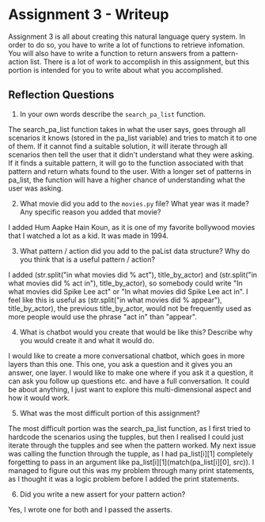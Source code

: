 # Assignment 3 - Writeup

Assignment 3 is all about creating this natural language query system.  In order to do so, you have to write a lot of functions to retrieve infomation.  You will also have to write a function to return answers from a pattern-action list.  There is a lot of work to accomplish in this assignment, but this portion is intended for you to write about what you accomplished.

## Reflection Questions
1. In your own words describe the `search_pa_list` function.

The search_pa_list function takes in what the user says, goes through all scenarios it knows (stored in the pa_list variable) and tries to match it to one of them. If it cannot find a suitable solution, it will iterate through all scenarios then tell the user that it didn't understand what they were asking. If it finds a suitable pattern, it will go to the function associated with that pattern and return whats found to the user. With a longer set of patterns in pa_list, the function will have a higher chance of understanding what the user was asking.

2. What movie did you add to the `movies.py` file?  What year was it made? Any specific reason you added that movie?

I added Hum Aapke Hain Koun, as it is one of my favorite bollywood movies that I watched a lot as a kid. It was made in 1994.

3. What pattern / action did you add to the paList data structure?  Why do you think that is a useful pattern / action?

I added (str.split("in what movies did % act"), title_by_actor) and (str.split("in what movies did % act in"), title_by_actor), so somebody could write "In what movies did Spike Lee act" or "In what movies did Spike Lee act in". I feel like this is useful as (str.split("in what movies did % appear"), title_by_actor), the previous title_by_actor, would not be frequently used as more people would use the phrase "act in" than "appear".

4. What is chatbot would you create that would be like this?  Describe why you would create it and what it would do.

I would like to create a more conversational chatbot, which goes in more layers than this one. This one, you ask a question and it gives you an answer, one layer. I would like to make one where if you ask it a question, it can ask you follow up questions etc. and have a full conversation. It could be about anything, I just want to explore this multi-dimensional aspect and how it would work.

5. What was the most difficult portion of this assignment?

The most difficult portion was the search_pa_list function, as I first tried to hardcode the scenarios using the tupples, but then I realised I could just iterate through the tupples and see when the pattern worked. My next issue was calling the function through the tupple, as I had pa_list[i][1] completely forgetting to pass in an argument like pa_list[i][1](match(pa_list[i][0], src)). I managed to figure out this was my problem through many print statements, as I thought it was a logic problem before I added the print statements.

6. Did you write a new assert for your pattern action?

Yes, I wrote one for both and I passed the asserts.

